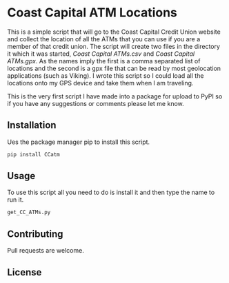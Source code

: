 # Coast Capital ATM Locations
This is a simple script that will go to the Coast Capital Credit Union website and collect the location of all the ATMs that you can use if you are a member of that credit union.
The script will create two files in the directory it which it was started, _Coast Capital ATMs.csv_ and _Coast Capital ATMs.gpx_. As the names imply the first is a comma separated list of locations and the second is a gpx file that can be read by most geolocation applications (such as Viking). 
I wrote this script so I could load all the locations onto my GPS device and take them when I am traveling.

This is the very first script I have made into a package for upload to PyPI so if you have any suggestions or comments please let me know.
## Installation
Ues the package manager pip to install this script.
```bash
pip install CCatm
```
## Usage
To use this script all you need to do is install it and then type the name to run it.
```bash
get_CC_ATMs.py
```
## Contributing
Pull requests are welcome.
## License
